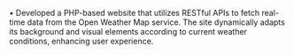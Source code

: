 •	Developed a PHP-based website that utilizes RESTful APIs to fetch real-time data from the Open Weather Map service. The site dynamically adapts its background and visual elements according to current weather conditions, enhancing user experience.

